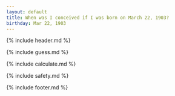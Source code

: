 ```yaml
---
layout: default
title: When was I conceived if I was born on March 22, 1903?
birthday: Mar 22, 1903
---
```


{% include header.md %}

{% include guess.md %}

{% include calculate.md %}

{% include safety.md %}

{% include footer.md %}



